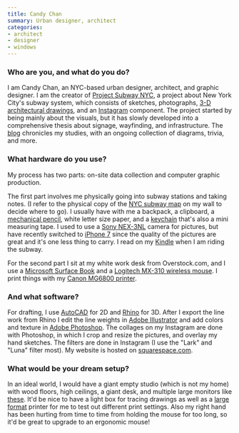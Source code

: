 ```yaml
---
title: Candy Chan
summary: Urban designer, architect
categories:
- architect
- designer
- windows
---
```


### Who are you, and what do you do?

I am Candy Chan, an NYC-based urban designer, architect, and graphic designer. I am the creator of [Project Subway NYC](http://projectsubwaynyc.com/ "Candy's New York subway project."), a project about New York City's subway system, which consists of sketches, photographs, [3-D architectural drawings](http://www.projectsubwaynyc.com/x-ray-area-maps "Candy's 3D drawings of the New York subway system."), and an [Instagram](https://www.instagram.com/projectsubwaynyc/ "Candy's Instagram account for Project Subway NYC.") component. The project started by being mainly about the visuals, but it has slowly developed into a comprehensive thesis about signage, wayfinding, and infrastructure. The [blog](http://www.projectsubwaynyc.com/blog/ "Candy's weblog for Project Subway NYC.") chronicles my studies, with an ongoing collection of diagrams, trivia, and more.

### What hardware do you use?

My process has two parts: on-site data collection and computer graphic production.

The first part involves me physically going into subway stations and taking notes. (I refer to the physical copy of the [NYC subway map](http://web.mta.info/nyct/maps/subwaymap.pdf "The official map of the New York subway system (PDF).") on my wall to decide where to go). I usually have with me a backpack, a clipboard, a [mechanical pencil][clearpoint], white letter size paper, and a [keychain][powerlock-key] that's also a mini measuring tape. I used to use a [Sony NEX-3NL][nex-3n] camera for pictures, but have recently switched to [iPhone 7][iphone-7] since the quality of the pictures are great and it's one less thing to carry. I read on my [Kindle][] when I am riding the subway.

For the second part I sit at my white work desk from Overstock.com, and I use a [Microsoft Surface Book][surface-book] and a [Logitech MX-310 wireless mouse][mx-310]. I print things with my [Canon MG6800 printer][pixma-mg6800].

### And what software?

For drafting, I use [AutoCAD][] for 2D and [Rhino][] for 3D. After I export the line work from Rhino I edit the line weights in [Adobe Illustrator][illustrator] and add colors and texture in [Adobe Photoshop][photoshop]. The collages on my Instagram are done with Photoshop, in which I crop and resize the pictures, and overlay my hand sketches. The filters are done in Instagram (I use the "Lark" and "Luna" filter most). My website is hosted on [squarespace.com][squarespace].

### What would be your dream setup?

In an ideal world, I would have a giant empty studio (which is not my home) with wood floors, high ceilings, a giant desk, and multiple large monitors like [these][34uc89g-b]. It'd be nice to have a light box for tracing drawings as well as a [large format][designjet-t795] printer for me to test out different print settings. Also my right hand has been hurting from time to time from holding the mouse for too long, so it'd be great to upgrade to an ergonomic mouse!

[34uc89g-b]: https://www.lg.com/us/monitors/lg-34UC89G-B-ultrawide-monitor "A 34 inch curved screen."
[clearpoint]: https://www.amazon.com/Paper-Mate-Clearpoint-Mechanical-Starter/dp/B001PV2KYM/ "A mechanical pencil."
[designjet-t795]: http://www8.hp.com/us/en/large-format-printers/designjet-printers/t795.html "A large format printer."
[iphone-7]: https://en.wikipedia.org/wiki/IPhone_7 "A 4.7 inch iOS smartphone."
[kindle]: https://www.amazon.com/Kindle-Ereader-ebook-reader/dp/B007HCCNJU "A digital book reader."
[mx-310]: https://www.amazon.com/Logitech-MX-310-Optical-Mouse/dp/B0000A1GOF "A mouse."
[nex-3n]: https://www.amazon.com/Sony-NEX-3NL-Compact-Interchangeable-Digital/dp/B00BF9MUBM "A 16.1 megapixel mirrorless digital camera."
[pixma-mg6800]: https://www.canon-europe.com/printers/inkjet/pixma/pixma_mg6800_series/ "An all-in-one printer."
[powerlock-key]: https://www.amazon.com/Stanley-39-130-4-Inch-PowerLock-Tape/dp/B00002X2HB/ "A measuring tape that attaches to your keyring."
[surface-book]: https://www.microsoft.com/en-us/surface/devices/surface-book/overview "A 13.5 inch laptop/tablet device."
[autocad]: https://www.autodesk.com/products/autocad/overview "CAD software."
[illustrator]: https://www.adobe.com/products/illustrator.html "A vector graphics editor."
[photoshop]: https://www.adobe.com/products/photoshop.html "A bitmap image editor."
[rhino]: https://www.rhino3d.com/ "3D modelling software."
[squarespace]: https://www.squarespace.com/ "A site hosting/creation service."
